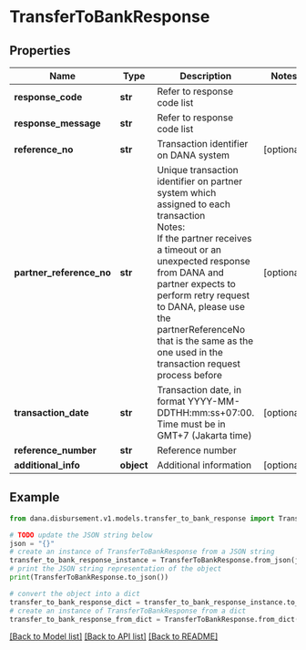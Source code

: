 # TransferToBankResponse


## Properties

Name | Type | Description | Notes
------------ | ------------- | ------------- | -------------
**response_code** | **str** | Refer to response code list | 
**response_message** | **str** | Refer to response code list | 
**reference_no** | **str** | Transaction identifier on DANA system | [optional] 
**partner_reference_no** | **str** | Unique transaction identifier on partner system which assigned to each transaction<br /> Notes:<br /> If the partner receives a timeout or an unexpected response from DANA and partner expects to perform retry request to DANA, please use the partnerReferenceNo that is the same as the one used in the transaction request process before  | [optional] 
**transaction_date** | **str** | Transaction date, in format YYYY-MM-DDTHH:mm:ss+07:00. Time must be in GMT+7 (Jakarta time) | [optional] 
**reference_number** | **str** | Reference number | 
**additional_info** | **object** | Additional information | [optional] 

## Example

```python
from dana.disbursement.v1.models.transfer_to_bank_response import TransferToBankResponse

# TODO update the JSON string below
json = "{}"
# create an instance of TransferToBankResponse from a JSON string
transfer_to_bank_response_instance = TransferToBankResponse.from_json(json)
# print the JSON string representation of the object
print(TransferToBankResponse.to_json())

# convert the object into a dict
transfer_to_bank_response_dict = transfer_to_bank_response_instance.to_dict()
# create an instance of TransferToBankResponse from a dict
transfer_to_bank_response_from_dict = TransferToBankResponse.from_dict(transfer_to_bank_response_dict)
```
[[Back to Model list]](../README.md#documentation-for-models) [[Back to API list]](../README.md#documentation-for-api-endpoints) [[Back to README]](../README.md)


